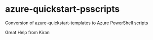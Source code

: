 # azure-quickstart-psscripts
Conversion of azure-quickstart-templates to Azure PowerShell scripts

Great Help from Kiran
